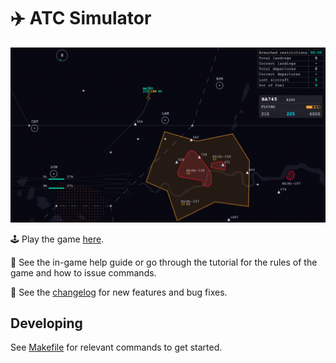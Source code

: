 # ✈️ ATC Simulator

![Gameplay](images/gameplay.png?raw=true)

🕹 Play the game [here](https://c-a-paret.github.io/atc/).

🤔 See the in-game help guide or go through the tutorial for the rules of the game and how to issue commands.

👀 See the [changelog](changelog.md) for new features and bug fixes.

## Developing

See [Makefile](Makefile) for relevant commands to get started.
